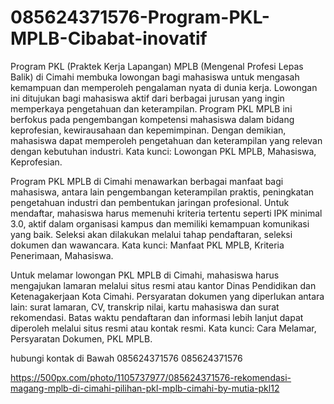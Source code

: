 # 085624371576-Program-PKL-MPLB-Cibabat-inovatif
Program PKL (Praktek Kerja Lapangan) MPLB (Mengenal Profesi Lepas Balik) di Cimahi membuka lowongan bagi mahasiswa untuk mengasah kemampuan dan memperoleh pengalaman nyata di dunia kerja. Lowongan ini ditujukan bagi mahasiswa aktif dari berbagai jurusan yang ingin memperkaya pengetahuan dan keterampilan. Program PKL MPLB ini berfokus pada pengembangan kompetensi mahasiswa dalam bidang keprofesian, kewirausahaan dan kepemimpinan. Dengan demikian, mahasiswa dapat memperoleh pengetahuan dan keterampilan yang relevan dengan kebutuhan industri. Kata kunci: Lowongan PKL MPLB, Mahasiswa, Keprofesian.

Program PKL MPLB di Cimahi menawarkan berbagai manfaat bagi mahasiswa, antara lain pengembangan keterampilan praktis, peningkatan pengetahuan industri dan pembentukan jaringan profesional. Untuk mendaftar, mahasiswa harus memenuhi kriteria tertentu seperti IPK minimal 3.0, aktif dalam organisasi kampus dan memiliki kemampuan komunikasi yang baik. Seleksi akan dilakukan melalui tahap pendaftaran, seleksi dokumen dan wawancara. Kata kunci: Manfaat PKL MPLB, Kriteria Penerimaan, Mahasiswa.

Untuk melamar lowongan PKL MPLB di Cimahi, mahasiswa harus mengajukan lamaran melalui situs resmi atau kantor Dinas Pendidikan dan Ketenagakerjaan Kota Cimahi. Persyaratan dokumen yang diperlukan antara lain: surat lamaran, CV, transkrip nilai, kartu mahasiswa dan surat rekomendasi. Batas waktu pendaftaran dan informasi lebih lanjut dapat diperoleh melalui situs resmi atau kontak resmi. Kata kunci: Cara Melamar, Persyaratan Dokumen, PKL MPLB.

hubungi kontak di Bawah
085624371576
085624371576

https://500px.com/photo/1105737977/085624371576-rekomendasi-magang-mplb-di-cimahi-pilihan-pkl-mplb-cimahi-by-mutia-pkl12
